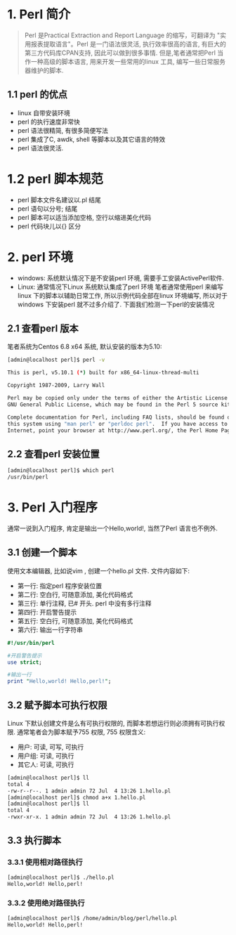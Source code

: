 # 1. Perl 简介

> Perl 是Practical Extraction and Report Language 的缩写，可翻译为 "实用报表提取语言"。Perl 是一门语法很灵活, 执行效率很高的语言, 有巨大的第三方代码库CPAN支持, 因此可以做到很多事情. 但是,笔者通常把Perl 当作一种高级的脚本语言, 用来开发一些常用的linux 工具, 编写一些日常服务器维护的脚本.

## 1.1 perl 的优点
* linux 自带安装环境
* perl 的执行速度非常快
* perl 语法很精简, 有很多简便写法
* perl 集成了C, awdk, shell 等脚本以及其它语言的特效
* perl 语法很灵活.

# 1.2 perl 脚本规范
* perl 脚本文件名建议以.pl 结尾
* perl 语句以分号; 结尾
* perl 脚本可以适当添加空格, 空行以缩进美化代码
* perl 代码块儿以{} 区分

# 2. perl 环境
* windows: 系统默认情况下是不安装perl 环境, 需要手工安装ActivePerl软件. 
* Linux: 通常情况下Linux 系统默认集成了perl 环境
笔者通常使用perl 来编写linux 下的脚本以辅助日常工作, 所以示例代码全部在linux 环境编写, 所以对于windows 下安装perl 就不过多介绍了. 下面我们检测一下perl的安装情况

## 2.1 查看perl 版本
笔者系统为Centos 6.8 x64 系统, 默认安装的版本为5.10:

```bash
[admin@localhost perl]$ perl -v

This is perl, v5.10.1 (*) built for x86_64-linux-thread-multi

Copyright 1987-2009, Larry Wall

Perl may be copied only under the terms of either the Artistic License or the
GNU General Public License, which may be found in the Perl 5 source kit.

Complete documentation for Perl, including FAQ lists, should be found on
this system using "man perl" or "perldoc perl".  If you have access to the
Internet, point your browser at http://www.perl.org/, the Perl Home Page.
```

## 2.2 查看perl 安装位置
```bash
[admin@localhost perl]$ which perl
/usr/bin/perl
```

# 3. Perl 入门程序
通常一说到入门程序, 肯定是输出一个Hello,world!, 当然了Perl 语言也不例外.

## 3.1 创建一个脚本
使用文本编辑器, 比如说vim , 创建一个hello.pl 文件. 文件内容如下:
* 第一行: 指定perl 程序安装位置
* 第二行: 空白行, 可随意添加, 美化代码格式
* 第三行: 单行注释, 已# 开头. perl 中没有多行注释
* 第四行: 开启警告提示
* 第五行: 空白行, 可随意添加, 美化代码格式
* 第六行: 输出一行字符串

``` perl
#!/usr/bin/perl

#开启警告提示
use strict;

#输出一行
print "Hello,world! Hello,perl!";
```

## 3.2 赋予脚本可执行权限
Linux 下默认创建文件是么有可执行权限的, 而脚本若想运行则必须拥有可执行权限. 通常笔者会为脚本赋予755 权限, 755 权限含义:
* 用户: 可读, 可写, 可执行
* 用户组: 可读, 可执行
* 其它人: 可读, 可执行

```bash
[admin@localhost perl]$ ll
total 4
-rw-r--r--. 1 admin admin 72 Jul  4 13:26 1.hello.pl
[admin@localhost perl]$ chmod a+x 1.hello.pl 
[admin@localhost perl]$ ll
total 4
-rwxr-xr-x. 1 admin admin 72 Jul  4 13:26 1.hello.pl
```

## 3.3 执行脚本
### 3.3.1 使用相对路径执行
```bash
[admin@localhost perl]$ ./hello.pl 
Hello,world! Hello,perl!
```
### 3.3.2 使用绝对路径执行
```bash
[admin@localhost perl]$ /home/admin/blog/perl/hello.pl 
Hello,world! Hello,perl!
```

